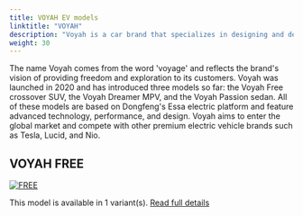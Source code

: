 ```yaml
---
title: VOYAH EV models
linktitle: "VOYAH"
description: "Voyah is a car brand that specializes in designing and developing electric vehicles. Voyah is the premium division of Chinese state-owned automaker Dongfeng Motor Corporation. "
weight: 30
---
```

The name Voyah comes from the word 'voyage' and reflects the brand's vision of providing freedom and exploration to its customers. Voyah was launched in 2020 and has introduced three models so far: the Voyah Free crossover SUV, the Voyah Dreamer MPV, and the Voyah Passion sedan. All of these models are based on Dongfeng's Essa electric platform and feature advanced technology, performance, and design. Voyah aims to enter the global market and compete with other premium electric vehicle brands such as Tesla, Lucid, and Nio. 


## VOYAH FREE

<a href="free"><img src="https://media.evkx.net/multimedia/models/voyah/free/free/main_1_st.jpg" class="img-fluid" alt="FREE" ></a>

This model is available in 1 variant(s). 
[Read full details](free/)
